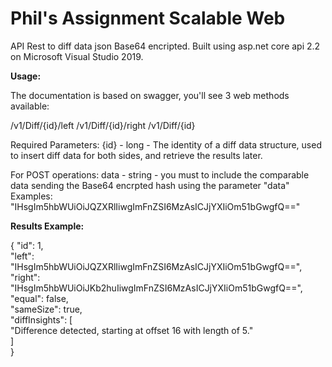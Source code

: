 # Phil's Assignment Scalable Web

API Rest to diff data json Base64 encripted. 
Built using asp.net core api 2.2 on Microsoft Visual Studio 2019.

<b>Usage:</b>

The documentation is based on swagger, you'll see 3 web methods available:

/v1/Diff/{id}/left
/v1/Diff/{id}/right
/v1/Diff/{id}

Required Parameters:
{id} - long - The identity of a diff data structure, used to insert diff data for both sides, and retrieve the results later.

For POST operations: 
data - string - you must to include the comparable data sending the Base64 encrpted hash using the parameter "data"
Examples: "IHsgIm5hbWUiOiJQZXRlIiwgImFnZSI6MzAsICJjYXIiOm51bGwgfQ==" 

<b>Results Example:</b>

{
    "id": 1,<br />
    "left": "IHsgIm5hbWUiOiJQZXRlIiwgImFnZSI6MzAsICJjYXIiOm51bGwgfQ==",<br />
    "right": "IHsgIm5hbWUiOiJKb2huIiwgImFnZSI6MzAsICJjYXIiOm51bGwgfQ==",<br />
    "equal": false,<br />
    "sameSize": true,<br />
    "diffInsights": [<br />
        "Difference detected, starting at offset 16 with length of 5."<br />
    ]<br />
}